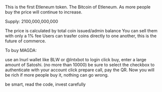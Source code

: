 This is the first Etleneum token. The Bitcoin of Etleneum.
As more people buy the price will continue to increase.

Supply: 2100,000,000,000

The price is calculated by total coin issued/admin balance
You can sell them with only a 1% fee
Users can trasfer coins directly to one another, this is the future of commerce.

To buy MAGDA:

use an lnurl wallet like BLW or @lntxbot to login
click buy, enter a large amount of Satoshi. (no more than 10000)
be sure to select the checkbox to authenticate with your account
click prepare call, pay the QR.
Now you will be rich if more people buy it, nothing can go wrong.

be smart, read the code, invest carefully